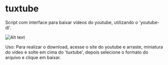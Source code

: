 # tuxtube
Script com interface para baixar vídeos do youtube, utilizando o 'youtube-dl'.

![Alt text](https://github.com/shellscriptx/tuxtube/blob/master/screenshot.png "tuxtube.sh")

Uso:
  Para realizar o download, acesse o site do youtube e arraste, miniatura do vídeo e solte em cima do 'tuxtube',
  depois selecione o formato do arquivo e clique em baixar.
